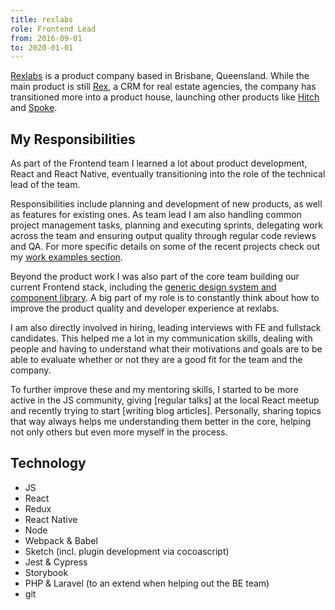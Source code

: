 ```yaml
---
title: rexlabs
role: Frontend Lead
from: 2016-09-01
to: 2020-01-01
---
```


[Rexlabs](https://rexlabs.io) is a product company based in Brisbane, Queensland. While the main product is still [Rex](https://www.rexsoftware.com), a CRM for real estate agencies, the company has transitioned more into a product house, launching other products like [Hitch](../../my-work/projects/hitch/) and [Spoke](../../my-work/projects/spoke/).

## My Responsibilities

As part of the Frontend team I learned a lot about product development, React and React Native, eventually transitioning into the role of the technical lead of the team.

Responsibilities include planning and development of new products, as well as features for existing ones. As team lead I am also handling common project management tasks, planning and executing sprints, delegating work across the team and ensuring output quality through regular code reviews and QA. For more specific details on some of the recent projects check out my [work examples section](../../my-work/).

Beyond the product work I was also part of the core team building our current Frontend stack, including the [generic design system and component library](../../my-work/projects/vivid/). A big part of my role is to constantly think about how to improve the product quality and developer experience at rexlabs.

I am also directly involved in hiring, leading interviews with FE and fullstack candidates. This helped me a lot in my communication skills, dealing with people and having to understand what their motivations and goals are to be able to evaluate whether or not they are a good fit for the team and the company.

To further improve these and my mentoring skills, I started to be more active in the JS community, giving [regular talks] at the local React meetup and recently trying to start [writing blog articles]. Personally, sharing topics that way always helps me understanding them better in the core, helping not only others but even more myself in the process.

## Technology

- JS
- React
- Redux
- React Native
- Node
- Webpack & Babel
- Sketch (incl. plugin development via cocoascript)
- Jest & Cypress
- Storybook
- PHP & Laravel (to an extend when helping out the BE team)
- git
